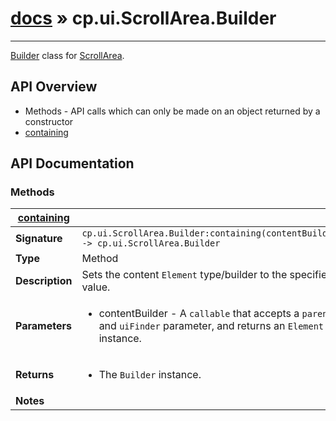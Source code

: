 # [docs](index.md) » cp.ui.ScrollArea.Builder
---

[Builder](cp.ui.Builder.md) class for [ScrollArea](cp.ui.ScrollArea.lua).

## API Overview
* Methods - API calls which can only be made on an object returned by a constructor
 * [containing](#containing)

## API Documentation

### Methods

| [containing](#containing)         |                                                                                     |
| --------------------------------------------|-------------------------------------------------------------------------------------|
| **Signature**                               | `cp.ui.ScrollArea.Builder:containing(contentBuilder) -> cp.ui.ScrollArea.Builder`                                                                    |
| **Type**                                    | Method                                                                     |
| **Description**                             | Sets the content `Element` type/builder to the specified value.                                                                     |
| **Parameters**                              | <ul><li>contentBuilder - A `callable` that accepts a `parent` and `uiFinder` parameter, and returns an `Element` instance.</li></ul> |
| **Returns**                                 | <ul><li>The `Builder` instance.</li></ul>          |
| **Notes**                                   | <ul></ul>                |

